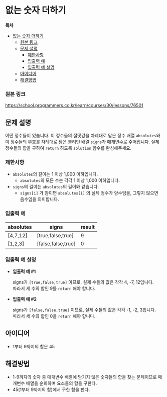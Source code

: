 # 없는 숫자 더하기

**목차**

- [없는 숫자 더하기](#없는-숫자-더하기)
    - [원본 링크](#원본-링크)
  - [문제 설명](#문제-설명)
    - [제한사항](#제한사항)
    - [입출력 예](#입출력-예)
    - [입출력 예 설명](#입출력-예-설명)
  - [아이디어](#아이디어)
  - [해결방법](#해결방법)

### 원본 링크

https://school.programmers.co.kr/learn/courses/30/lessons/76501

## 문제 설명

어떤 정수들이 있습니다. 이 정수들의 절댓값을 차례대로 담은 정수 배열 `absolutes`와 이 정수들의 부호를 차례대로 담은 불리언 배열 `signs`가 매개변수로 주어집니다. 실제 정수들의 합을 구하여 `return` 하도록 `solution` 함수를 완성해주세요.

### 제한사항

- `absolutes`의 길이는 1 이상 1,000 이하입니다.
  - `absolutes`의 모든 수는 각각 1 이상 1,000 이하입니다.
- `signs`의 길이는 `absolutes`의 길이와 같습니다.
  - `signs[i]` 가 참이면 `absolutes[i]` 의 실제 정수가 양수임을, 그렇지 않으면 음수임을 의미합니다.

### 입출력 예

| absolutes | signs              | result |
| --------- | ------------------ | ------ |
| [4,7,12]  | [true,false,true]  | 9      |
| [1,2,3]   | [false,false,true] | 0      |

### 입출력 예 설명

- **입출력 예 #1**

  signs가 `[true,false,true]` 이므로, 실제 수들의 값은 각각 4, -7, 12입니다.  
  따라서 세 수의 합인 9를 `return` 해야 합니다.

- **입출력 예 #2**

  signs가 `[false,false,true]` 이므로, 실제 수들의 값은 각각 -1, -2, 3입니다.  
  따라서 세 수의 합인 0을 `return` 해야 합니다.

## 아이디어

- 1부터 9까지의 합은 45

## 해결방법

- 1-9까지의 숫자 중 매개변수 배열에 담기지 않은 숫자들의 합을 찾는 문제이므로 매개변수 배열을 순회하며 요소들의 합을 구한다.
- 45(1부터 9까지의 합)에서 구한 합을 뺀다.
